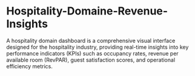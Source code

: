 # Hospitality-Domaine-Revenue-Insights
A hospitality domain dashboard is a comprehensive visual interface designed for the hospitality industry, providing real-time insights into key performance indicators (KPIs) such as occupancy rates, revenue per available room (RevPAR), guest satisfaction scores, and operational efficiency metrics.
